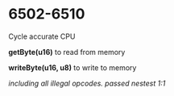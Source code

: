 # 6502-6510
Cycle accurate CPU

**getByte(u16)** to read from memory

**writeByte(u16, u8)** to write to memory



*including all illegal opcodes. passed nestest 1:1*
